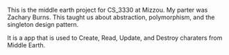 This is the middle earth project for CS_3330 at Mizzou. My parter was Zachary Burns. This taught us about abstraction, polymorphism, and the singleton design pattern. 

It is a app that is used to Create, Read, Update, and Destroy charaters from Middle Earth.
